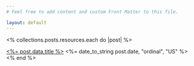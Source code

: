 ```yaml
---
# Feel free to add content and custom Front Matter to this file.

layout: default
---
```


<% collections.posts.resources.each do |post| %>
  <div class="post-item">
    <a href="<%= post.relative_url %>"><%= post.data.title %></a>
    <span class="muted">
      <%= date_to_string post.date, "ordinal", "US" %>
    </span>
  </div>
<% end %>
